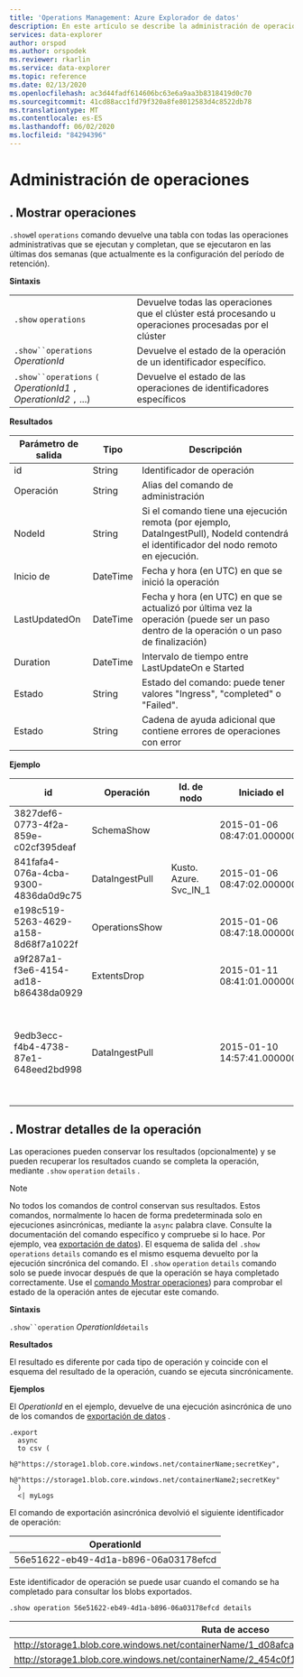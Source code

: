 ```yaml
---
title: 'Operations Management: Azure Explorador de datos'
description: En este artículo se describe la administración de operaciones en Azure Explorador de datos.
services: data-explorer
author: orspod
ms.author: orspodek
ms.reviewer: rkarlin
ms.service: data-explorer
ms.topic: reference
ms.date: 02/13/2020
ms.openlocfilehash: ac3d44fadf614606bc63e6a9aa3b8318419d0c70
ms.sourcegitcommit: 41cd88acc1fd79f320a8fe8012583d4c8522db78
ms.translationtype: MT
ms.contentlocale: es-ES
ms.lasthandoff: 06/02/2020
ms.locfileid: "84294396"
---
```

# <a name="operations-management"></a>Administración de operaciones

## <a name="show-operations"></a>. Mostrar operaciones 

`.show`el `operations` comando devuelve una tabla con todas las operaciones administrativas que se ejecutan y completan, que se ejecutaron en las últimas dos semanas (que actualmente es la configuración del período de retención).

**Sintaxis**

|||
|---|---| 
|`.show` `operations`              |Devuelve todas las operaciones que el clúster está procesando u operaciones procesadas por el clúster
|`.show``operations` *OperationId*|Devuelve el estado de la operación de un identificador específico. 
|`.show``operations` `(` *OperationId1* `,` *OperationId2* `,` ...)|Devuelve el estado de las operaciones de identificadores específicos

**Resultados**
 
|Parámetro de salida |Tipo |Descripción
|---|---|---
|id |String |Identificador de operación
|Operación |String |Alias del comando de administración
|NodeId |String |Si el comando tiene una ejecución remota (por ejemplo, DataIngestPull), NodeId contendrá el identificador del nodo remoto en ejecución.
|Inicio de |DateTime |Fecha y hora (en UTC) en que se inició la operación
|LastUpdatedOn |DateTime |Fecha y hora (en UTC) en que se actualizó por última vez la operación (puede ser un paso dentro de la operación o un paso de finalización)
|Duration |DateTime |Intervalo de tiempo entre LastUpdateOn e Started
|Estado |String |Estado del comando: puede tener valores "Ingress", "completed" o "Failed".
|Estado |String |Cadena de ayuda adicional que contiene errores de operaciones con error
 
**Ejemplo**
 
|id |Operación |Id. de nodo |Iniciado el |Última actualización el |Duration |Estado |Estado 
|--|--|--|--|--|--|--|--
|3827def6-0773-4f2a-859e-c02cf395deaf |SchemaShow | |2015-01-06 08:47:01.0000000 |2015-01-06 08:47:01.0000000 |0001-01-01 00:00:00.0000000 |Completado |
|841fafa4-076a-4cba-9300-4836da0d9c75 |DataIngestPull |Kusto. Azure. Svc_IN_1 |2015-01-06 08:47:02.0000000 |2015-01-06 08:48:19.0000000 |0001-01-01 00:01:17.0000000 |Completado |
|e198c519-5263-4629-a158-8d68f7a1022f |OperationsShow | |2015-01-06 08:47:18.0000000 |2015-01-06 08:47:18.0000000 |0001-01-01 00:00:00.0000000 |Completado |
|a9f287a1-f3e6-4154-ad18-b86438da0929 |ExtentsDrop | |2015-01-11 08:41:01.0000000 |0001-01-01 00:00:00.0000000 |0001-01-01 00:00:00.0000000 |InProgress |
|9edb3ecc-f4b4-4738-87e1-648eed2bd998 |DataIngestPull | |2015-01-10 14:57:41.0000000 |2015-01-10 14:57:41.0000000 |0001-01-01 00:00:00.0000000 |Failed |Se modificó la colección. Es posible que la operación de enumeración no se ejecute.

## <a name="show-operation-details"></a>. Mostrar detalles de la operación

Las operaciones pueden conservar los resultados (opcionalmente) y se pueden recuperar los resultados cuando se completa la operación, mediante `.show` `operation` `details` .

> [!NOTE]
> No todos los comandos de control conservan sus resultados. Estos comandos, normalmente lo hacen de forma predeterminada solo en ejecuciones asincrónicas, mediante la `async` palabra clave. Consulte la documentación del comando específico y compruebe si lo hace. Por ejemplo, vea [exportación de datos](data-export/index.md)).
> El esquema de salida del `.show` `operations` `details` comando es el mismo esquema devuelto por la ejecución sincrónica del comando.
> El `.show` `operation` `details` comando solo se puede invocar después de que la operación se haya completado correctamente. Use el [comando Mostrar operaciones](#show-operations)) para comprobar el estado de la operación antes de ejecutar este comando.

**Sintaxis**

`.show``operation` *OperationId*`details`

**Resultados**

El resultado es diferente por cada tipo de operación y coincide con el esquema del resultado de la operación, cuando se ejecuta sincrónicamente.

**Ejemplos**

El *OperationId* en el ejemplo, devuelve de una ejecución asincrónica de uno de los comandos de [exportación de datos](../management/data-export/index.md) .

```kusto 
.export 
  async 
  to csv ( 
    h@"https://storage1.blob.core.windows.net/containerName;secretKey", 
    h@"https://storage1.blob.core.windows.net/containerName2;secretKey" 
  ) 
  <| myLogs 
```

El comando de exportación asincrónica devolvió el siguiente identificador de operación:

|OperationId|
|---|
|56e51622-eb49-4d1a-b896-06a03178efcd|

Este identificador de operación se puede usar cuando el comando se ha completado para consultar los blobs exportados. 

```kusto
.show operation 56e51622-eb49-4d1a-b896-06a03178efcd details 
```

|Ruta de acceso|NumRecords |
|---|---|
|http://storage1.blob.core.windows.net/containerName/1_d08afcae2f044c1092b279412dcb571b.csv|10|
|http://storage1.blob.core.windows.net/containerName/2_454c0f1359e24795b6529da8a0101330.csv|15|
